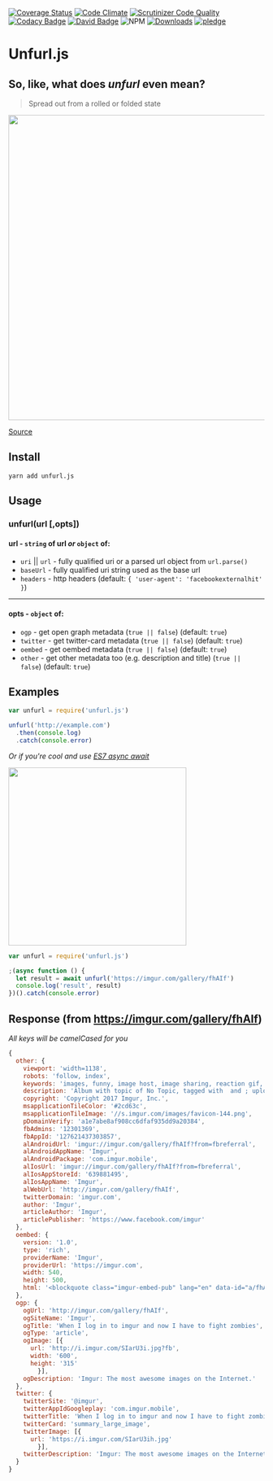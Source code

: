 [![Coverage Status](https://coveralls.io/repos/github/jacktuck/unfurl/badge.svg?branch=master)](https://coveralls.io/github/jacktuck/unfurl?branch=master)
[![Code Climate](https://img.shields.io/codeclimate/github/jacktuck/unfurl.svg?style=flat-square)](https://codeclimate.com/github/jacktuck/unfurl)
[![Scrutinizer Code Quality](https://img.shields.io/scrutinizer/g/jacktuck/unfurl.svg?style=flat-square)](https://scrutinizer-ci.com/g/jacktuck/unfurl/?branch=master)
[![Codacy Badge](https://img.shields.io/codacy/grade/dc49062a0a024ac2baf4e4311ec5a599.svg?style=flat-square)](https://www.codacy.com/app/jacktuck/unfurl)
[![David Badge](https://img.shields.io/david/jacktuck/unfurl.svg?style=flat-square)](https://david-dm.org/jacktuck/unfurl)
![NPM](https://img.shields.io/npm/v/unfurl.js.svg?style=flat-square)
[![Downloads](https://img.shields.io/npm/dm/unfurl.js.svg)](http://npm-stat.com/charts.html?package=unfurl.js)
[![pledge](https://img.shields.io/badge/community-pledge-ff69b4.svg)](https://github.com/jacktuck/unfurl/blob/master/code-of-conduct.md)


# Unfurl.js

## So, like, what does _unfurl_ even mean?
>Spread out from a rolled or folded state

<img width="600" src="https://cdn-images-1.medium.com/max/1600/1*QOMaDLcO8rExD0ctBV3BWg.png">

[Source](https://medium.com/slack-developer-blog/everything-you-ever-wanted-to-know-about-unfurling-but-were-afraid-to-ask-or-how-to-make-your-e64b4bb9254)

## Install

`yarn add unfurl.js`

## Usage

### unfurl(url [,opts])

#### url - `string` of url _or_ `object` of:
- `uri` || `url` - fully qualified uri or a parsed url object from `url.parse()`
- `baseUrl` - fully qualified uri string used as the base url
- `headers` - http headers (default: `{ 'user-agent': 'facebookexternalhit' }`)

---

#### opts - `object` of:
* `ogp` - get open graph metadata (`true || false`) (default: `true`)
* `twitter` - get twitter-card metadata (`true || false`)  (default: `true`)
* `oembed` - get oembed metadata (`true || false`) (default: `true`)
* `other` - get other metadata too (e.g. description and title) (`true || false`) (default: `true`)

## Examples
```js
var unfurl = require('unfurl.js')

unfurl('http://example.com')
  .then(console.log)
  .catch(console.error)
```

_Or if you're cool and use [ES7 async await](https://jakearchibald.com/2014/es7-async-functions/)_

<img src="https://media.giphy.com/media/MqxZxTlvcY5BS/giphy.gif" width="350">

```js
var unfurl = require('unfurl.js')

;(async function () {
  let result = await unfurl('https://imgur.com/gallery/fhAIf')
  console.log('result', result)
})().catch(console.error)
```

## Response (from https://imgur.com/gallery/fhAIf)

_All keys will be camelCased for you_

```js
{
  other: {
    viewport: 'width=1138',
    robots: 'follow, index',
    keywords: 'images, funny, image host, image sharing, reaction gif, viral images, current events, cute, visual storytelling, gif',
    description: 'Album with topic of No Topic, tagged with  and ; uploaded by kikiistgeil. When I log in to imgur and now I have to fight zombies',
    copyright: 'Copyright 2017 Imgur, Inc.',
    msapplicationTileColor: '#2cd63c',
    msapplicationTileImage: '//s.imgur.com/images/favicon-144.png',
    pDomainVerify: 'a1e7abe8af908cc6dfaf935dd9a20384',
    fbAdmins: '12301369',
    fbAppId: '127621437303857',
    alAndroidUrl: 'imgur://imgur.com/gallery/fhAIf?from=fbreferral',
    alAndroidAppName: 'Imgur',
    alAndroidPackage: 'com.imgur.mobile',
    alIosUrl: 'imgur://imgur.com/gallery/fhAIf?from=fbreferral',
    alIosAppStoreId: '639881495',
    alIosAppName: 'Imgur',
    alWebUrl: 'http://imgur.com/gallery/fhAIf',
    twitterDomain: 'imgur.com',
    author: 'Imgur',
    articleAuthor: 'Imgur',
    articlePublisher: 'https://www.facebook.com/imgur'
  },
  oembed: {
    version: '1.0',
    type: 'rich',
    providerName: 'Imgur',
    providerUrl: 'https://imgur.com',
    width: 540,
    height: 500,
    html: '<blockquote class="imgur-embed-pub" lang="en" data-id="a/fhAIf"><a href="http://imgur.com/a/fhAIf">When I log in to imgur and now I have to fight zombies</a></blockquote><script async src="//s.imgur.com/min/embed.js" charset="utf-8"></script>'
  },
  ogp: {
    ogUrl: 'http://imgur.com/gallery/fhAIf',
    ogSiteName: 'Imgur',
    ogTitle: 'When I log in to imgur and now I have to fight zombies',
    ogType: 'article',
    ogImage: [{
      url: 'http://i.imgur.com/SIarU3i.jpg?fb',
      width: '600',
      height: '315'
		}],
    ogDescription: 'Imgur: The most awesome images on the Internet.'
  },
  twitter: {
    twitterSite: '@imgur',
    twitterAppIdGoogleplay: 'com.imgur.mobile',
    twitterTitle: 'When I log in to imgur and now I have to fight zombies',
    twitterCard: 'summary_large_image',
    twitterImage: [{
      url: 'https://i.imgur.com/SIarU3ih.jpg'
		}],
    twitterDescription: 'Imgur: The most awesome images on the Internet.'
  }
}
```
